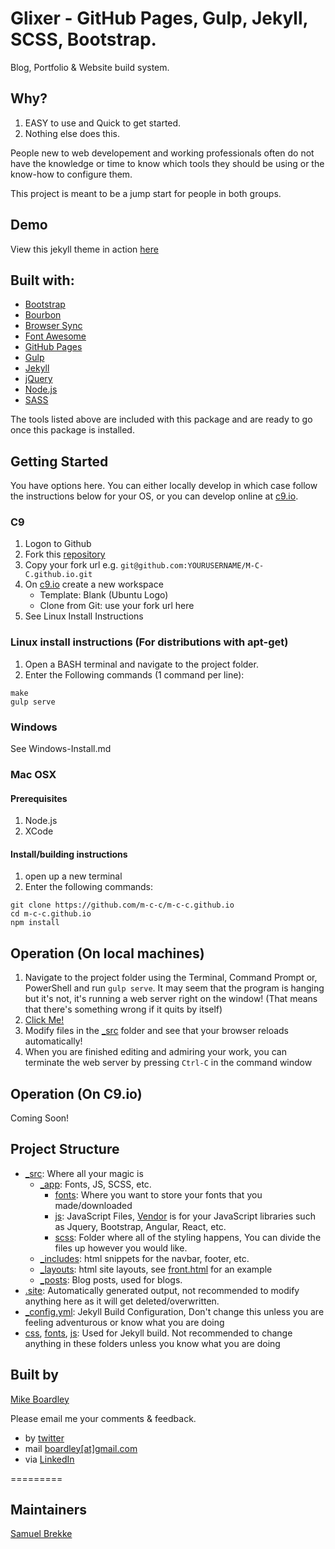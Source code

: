 # Glixer - GitHub Pages, Gulp, Jekyll, SCSS, Bootstrap.
Blog, Portfolio & Website build system.

## Why?
1. EASY to use and Quick to get started.
2. Nothing else does this.

People new to web developement and working professionals often do not have the knowledge or time to know which tools they should be using or the know-how to configure them.

This project is meant to be a jump start for people in both groups.

## Demo
View this jekyll theme in action [here](https://m-c-c.github.io/)

## Built with:
- [Bootstrap](http://getbootstrap.com/)
- [Bourbon](http://bourbon.io/)
- [Browser Sync](https://browsersync.io/)
- [Font Awesome](http://fontawesome.io/)
- [GitHub Pages](https://pages.github.com/)
- [Gulp](http://gulpjs.com/)
- [Jekyll](https://jekyllrb.com/)
- [jQuery](https://jquery.com/)
- [Node.js](https://nodejs.org/)
- [SASS](http://gulpjs.com/)

The tools listed above are included with this package and are ready to go once this package is installed.

## Getting Started
You have options here.  You can either locally develop in which case follow the instructions below for your OS, or you can develop online at [c9.io](https://c9.io).

### C9
1. Logon to Github
2. Fork this [repository](https://github.com/M-C-C/M-C-C.github.io)
3. Copy your fork url e.g. `git@github.com:YOURUSERNAME/M-C-C.github.io.git`
4. On [c9.io](https://c9.io) create a new workspace
   * Template: Blank (Ubuntu Logo)
   * Clone from Git: use your fork url here
5. See Linux Install Instructions

### Linux install instructions (For distributions with apt-get)
1. Open a BASH terminal and navigate to the project folder.
2. Enter the Following commands (1 command per line):
```
make
gulp serve
```
### Windows
See Windows-Install.md

### Mac OSX
#### Prerequisites
1. Node.js
2. XCode

#### Install/building instructions
1. open up a new terminal
2. Enter the following commands: 
```
git clone https://github.com/m-c-c/m-c-c.github.io
cd m-c-c.github.io
npm install
```



## Operation (On local machines)
1. Navigate to the project folder using the Terminal, Command Prompt or, PowerShell and run `gulp serve`. It may seem that the program is hanging but it's not, it's running a web server right on the window! (That means that there's something wrong if it quits by itself)
2. [Click Me!](http://localhost:8080)
3. Modify files in the [_src](_src) folder and see that your browser reloads automatically!
4. When you are finished editing and admiring your work, you can terminate the web server by pressing `Ctrl-C` in the command window

## Operation (On C9.io)

Coming Soon!

## Project Structure
 - [_src](_src): Where all your magic is
     - [_app](_src/_app): Fonts, JS, SCSS, etc.
          - [fonts](_src/_app/fonts): Where you want to store your fonts that you made/downloaded
          - [js](_src/_app/js): JavaScript Files, [Vendor](_site/_app/js/vendor) is for your JavaScript libraries such as Jquery, Bootstrap, Angular, React, etc.
          - [scss](_src/_app/scss): Folder where all of the styling happens, You can divide the files up however you would like.
     - [_includes](_src/_includes): html snippets for the navbar, footer, etc.
     - [_layouts](_src/_layouts): html site layouts, see [front.html](_site/_layouts/front.html) for an example
     - [_posts](_src/_posts): Blog posts, used for blogs.
 - [.site](.site): Automatically generated output, not recommended to modify anything here as it will get deleted/overwritten.
 - [_config.yml](_config.yml): Jekyll Build Configuration, Don't change this unless you are feeling adventurous or know what you are doing
 - [css](css), [fonts](fonts), [js](js): Used for Jekyll build. Not recommended to change anything in these folders unless you know what you are doing

## Built by
[Mike Boardley](https://www.linkedin.com/in/boardley/)

Please email me your comments & feedback.

- by <a href="https://twitter.com/mikeboardley">twitter</a>
- mail <a href="mailto:boardley@gmail.com">boardley[at]gmail.com</a>
- via <a href="https://www.linkedin.com/in/boardley/">LinkedIn</a>

=========

## Maintainers
[Samuel Brekke](https://www.linkedin.com/in/sjbrekke/)
